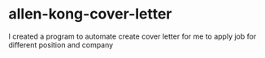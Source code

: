# allen-kong-cover-letter

I created a program to automate create cover letter for me to apply job for different position and company
